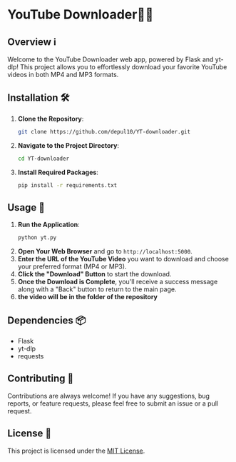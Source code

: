 # YouTube Downloader🎥🚀

## Overview ℹ️
Welcome to the YouTube Downloader web app, powered by Flask and yt-dlp! This project allows you to effortlessly download your favorite YouTube videos in both MP4 and MP3 formats.

## Installation 🛠️
1. **Clone the Repository**: 
    ```bash
    git clone https://github.com/depul10/YT-downloader.git
    ```
2. **Navigate to the Project Directory**:
    ```bash
    cd YT-downloader
    ```
3. **Install Required Packages**:
    ```bash
    pip install -r requirements.txt
    ```

## Usage 🚀
1. **Run the Application**:
    ```bash
    python yt.py
    ```
2. **Open Your Web Browser** and go to `http://localhost:5000`.
3. **Enter the URL of the YouTube Video** you want to download and choose your preferred format (MP4 or MP3).
4. **Click the "Download" Button** to start the download.
5. **Once the Download is Complete**, you'll receive a success message along with a "Back" button to return to the main page.
6. **the video will be in the folder of the repository**

## Dependencies 📦
- Flask
- yt-dlp
- requests

## Contributing 🤝
Contributions are always welcome! If you have any suggestions, bug reports, or feature requests, please feel free to submit an issue or a pull request.

## License 📄
This project is licensed under the [MIT License](LICENSE).
